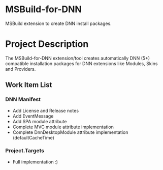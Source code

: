 # MSBuild-for-DNN
MSBuild extension to create DNN install packages.

Project Description
===================
The MSBuild-for-DNN extension/tool creates automatically DNN (5+) compatible installation packages for DNN extensions like Modules, Skins and Providers.

## Work Item List
### DNN Manifest
* Add License and Release notes
* Add EventMessage
* Add SPA module attribute
* Complete MVC module attribute implementation
* Complete DnnDesktopModule attribute implementation (defaultCacheTime)

### Project.Targets
* Full implementation :)
